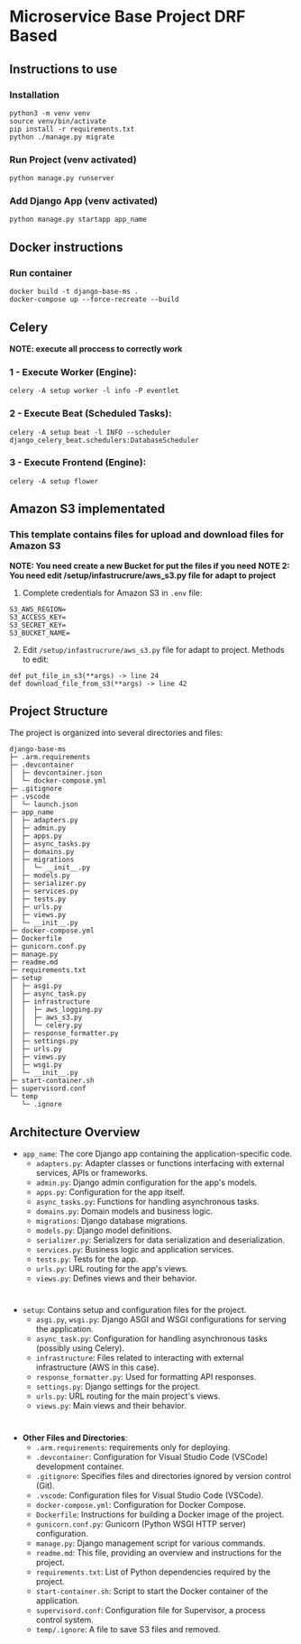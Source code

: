 # Microservice Base Project DRF Based
## Instructions to use
### Installation
```
python3 -m venv venv
source venv/bin/activate
pip install -r requirements.txt
python ./manage.py migrate
```
### Run Project (venv activated)
```
python manage.py runserver
```

### Add Django App (venv activated)
```
python manage.py startapp app_name
```

## Docker instructions
### Run container
```
docker build -t django-base-ms .
docker-compose up --force-recreate --build
```

##

## Celery

**NOTE: execute all proccess to correctly work**

### 1 - Execute Worker (Engine):
```
celery -A setup worker -l info -P eventlet
```

### 2 - Execute Beat (Scheduled Tasks):
```
celery -A setup beat -l INFO --scheduler django_celery_beat.schedulers:DatabaseScheduler
```

### 3 - Execute Frontend (Engine):
```
celery -A setup flower
```

## Amazon S3 implementated

### This template contains files for upload and download files for Amazon S3

**NOTE: You need create a new Bucket for put the files if you need**
**NOTE 2: You need edit /setup/infastrucrure/aws_s3.py file for adapt to project**

1. Complete credentials for Amazon S3 in `.env` file:
```
S3_AWS_REGION=
S3_ACCESS_KEY=
S3_SECRET_KEY=
S3_BUCKET_NAME=
```
2. Edit `/setup/infastrucrure/aws_s3.py` file for adapt to project. Methods to edit:
```
def put_file_in_s3(**args) -> line 24
def download_file_from_s3(**args) -> line 42
```

## Project Structure
The project is organized into several directories and files:

```
django-base-ms
├─ .arm.requirements
├─ .devcontainer
│  ├─ devcontainer.json
│  └─ docker-compose.yml
├─ .gitignore
├─ .vscode
│  └─ launch.json
├─ app_name
│  ├─ adapters.py
│  ├─ admin.py
│  ├─ apps.py
│  ├─ async_tasks.py
│  ├─ domains.py
│  ├─ migrations
│  │  └─ __init__.py
│  ├─ models.py
│  ├─ serializer.py
│  ├─ services.py
│  ├─ tests.py
│  ├─ urls.py
│  ├─ views.py
│  └─ __init__.py
├─ docker-compose.yml
├─ Dockerfile
├─ gunicorn.conf.py
├─ manage.py
├─ readme.md
├─ requirements.txt
├─ setup
│  ├─ asgi.py
│  ├─ async_task.py
│  ├─ infrastructure
│  │  ├─ aws_logging.py
│  │  ├─ aws_s3.py
│  │  └─ celery.py
│  ├─ response_formatter.py
│  ├─ settings.py
│  ├─ urls.py
│  ├─ views.py
│  ├─ wsgi.py
│  └─ __init__.py
├─ start-container.sh
├─ supervisord.conf
└─ temp
   └─ .ignore

```

## Architecture Overview

- `app_name`: The core Django app containing the application-specific code.
  - `adapters.py`: Adapter classes or functions interfacing with external services, APIs or frameworks.
  - `admin.py`: Django admin configuration for the app's models.
  - `apps.py`: Configuration for the app itself.
  - `async_tasks.py`: Functions for handling asynchronous tasks.
  - `domains.py`: Domain models and business logic.
  - `migrations`: Django database migrations.
  - `models.py`: Django model definitions.
  - `serializer.py`: Serializers for data serialization and deserialization.
  - `services.py`: Business logic and application services.
  - `tests.py`: Tests for the app.
  - `urls.py`: URL routing for the app's views.
  - `views.py`: Defines views and their behavior.
#
- `setup`: Contains setup and configuration files for the project.
  - `asgi.py`, `wsgi.py`: Django ASGI and WSGI configurations for serving the application.
  - `async_task.py`: Configuration for handling asynchronous tasks (possibly using Celery).
  - `infrastructure`: Files related to interacting with external infrastructure (AWS in this case).
  - `response_formatter.py`: Used for formatting API responses.
  - `settings.py`: Django settings for the project.
  - `urls.py`: URL routing for the main project's views.
  - `views.py`: Main views and their behavior.

#
- **Other Files and Directories**:
  - `.arm.requirements`: requirements only for deploying.
  - `.devcontainer`: Configuration for Visual Studio Code (VSCode) development container.
  - `.gitignore`: Specifies files and directories ignored by version control (Git).
  - `.vscode`: Configuration files for Visual Studio Code (VSCode).
  - `docker-compose.yml`: Configuration for Docker Compose.
  - `Dockerfile`: Instructions for building a Docker image of the project.
  - `gunicorn.conf.py`: Gunicorn (Python WSGI HTTP server) configuration.
  - `manage.py`: Django management script for various commands.
  - `readme.md`: This file, providing an overview and instructions for the project.
  - `requirements.txt`: List of Python dependencies required by the project.
  - `start-container.sh`: Script to start the Docker container of the application.
  - `supervisord.conf`: Configuration file for Supervisor, a process control system.
  - `temp/.ignore`: A file to save S3 files and removed.
